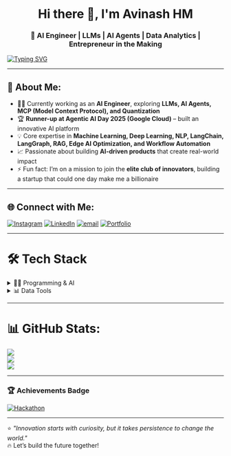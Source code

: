 <h1 align="center"> Hi there 👋, I'm Avinash HM </h1>
<h3 align="center">🚀 AI Engineer | LLMs | AI Agents | Data Analytics | Entrepreneur in the Making</h3>

[![Typing SVG](https://readme-typing-svg.herokuapp.com?font=Fira+Code&size=24&duration=4000&pause=1000&color=F72A8F&center=true&vCenter=true&width=600&lines=AI+Engineer;LLMs+%7C+AI+Agents+%7C+NLP;Future+Entrepreneur;Data+Analytics+%26+Machine+Learning)](https://git.io/typing-svg)

---

## 💫 About Me:
- 👨‍💻 Currently working as an **AI Engineer**, exploring **LLMs, AI Agents, MCP (Model Context Protocol), and Quantization**  
- 🏆 **Runner-up at Agentic AI Day 2025 (Google Cloud)** – built an innovative AI platform  
- 💡 Core expertise in **Machine Learning, Deep Learning, NLP, LangChain, LangGraph, RAG, Edge AI Optimization, and Workflow Automation**  
- 📈 Passionate about building **AI-driven products** that create real-world impact  
- ⚡ Fun fact: I’m on a mission to join the **elite club of innovators**, building a startup that could one day make me a billionaire  

---

## 🌐 Connect with Me:
[![Instagram](https://img.shields.io/badge/Instagram-%23E4405F.svg?logo=Instagram&logoColor=white)](https://instagram.com/avinashavi__) 
[![LinkedIn](https://img.shields.io/badge/LinkedIn-%230077B5.svg?logo=linkedin&logoColor=white)](https://linkedin.com/in/avinash-hm007) 
[![email](https://img.shields.io/badge/Email-D14836?logo=gmail&logoColor=white)](mailto:avi.hm24@gmail.com) 
[![Portfolio](https://img.shields.io/badge/Portfolio-%23000000.svg?logo=About.me&logoColor=white)](https://avihm24.wixsite.com/avinash-hm-portfolio)

---

# 🛠️ Tech Stack

<details>
<summary>👨‍💻 Programming & AI</summary>

![Python](https://img.shields.io/badge/python-3670A0?style=flat&logo=python&logoColor=ffdd54)  
![Machine Learning](https://img.shields.io/badge/Machine%20Learning-%23FF6F00.svg?style=flat&logo=TensorFlow&logoColor=white)  
![Deep Learning](https://img.shields.io/badge/Deep%20Learning-%230C55A5.svg?style=flat&logo=pytorch&logoColor=white)  
![NLP](https://img.shields.io/badge/NLP-%2300BFFF.svg?style=flat&logo=OpenAI&logoColor=white)  
![AI Agents](https://img.shields.io/badge/AI%20Agents-%234285F4.svg?style=flat&logo=OpenAI&logoColor=white)  
![LangChain](https://img.shields.io/badge/LangChain-%2300BFFF.svg?style=flat&logo=chainlink&logoColor=white)  
![LangGraph](https://img.shields.io/badge/LangGraph-%23FF5733.svg?style=flat&logo=graphql&logoColor=white)  
![RAG](https://img.shields.io/badge/RAG-%2300C853.svg?style=flat&logo=knowledgebase&logoColor=white)  
![MCP](https://img.shields.io/badge/MCP%20(Model%20Context%20Protocol)-%23FF007F.svg?style=flat&logo=protocols&logoColor=white)  
![Quantization](https://img.shields.io/badge/Quantization-%23217346.svg?style=flat&logo=numpy&logoColor=white)  

</details>

<details>
<summary>📊 Data Tools</summary>

![SQL](https://img.shields.io/badge/SQL-%230074C1.svg?style=flat&logo=MySQL&logoColor=white)  
![Power BI](https://img.shields.io/badge/Power%20BI-F2C811?style=flat&logo=Power-BI&logoColor=black)  
![Excel](https://img.shields.io/badge/Excel-%23217346.svg?style=flat&logo=Microsoft-Excel&logoColor=white)  
![Tableau](https://img.shields.io/badge/Tableau-%23E97627.svg?style=flat&logo=Tableau&logoColor=white)  
![SPSS](https://img.shields.io/badge/SPSS-%230073C1.svg?style=flat&logo=IBM&logoColor=white)  
![Streamlit](https://img.shields.io/badge/Streamlit-%23FF4B4B.svg?style=flat&logo=Streamlit&logoColor=white)  

</details>

---

# 📊 GitHub Stats:
![](https://github-contributor-stats.vercel.app/api?username=Avinashhmavi&limit=5&theme=dark&combine_all_yearly_contributions=true)  
![](https://github-readme-streak-stats.herokuapp.com/?user=Avinashhmavi&theme=radical)  
![](https://github-readme-stats.vercel.app/api/top-langs/?username=Avinashhmavi&layout=compact&theme=radical)  

---

### 🏆 Achievements Badge
[![Hackathon](https://img.shields.io/badge/Runner--up-Agentic%20AI%20Day%202025%20%7C%20Google%20Cloud-orange?style=for-the-badge&logo=googlecloud&logoColor=white)](https://drive.google.com/file/d/1ZZLwb_Li8d1jI4zrDRcudGF_DnwgpwXn/view?usp=drivesdk)

---
⭐️ *"Innovation starts with curiosity, but it takes persistence to change the world."*  
🔥 Let’s build the future together!